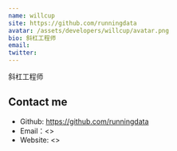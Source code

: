 ```yaml
---
name: willcup
site: https://github.com/runningdata
avatar: /assets/developers/willcup/avatar.png
bio: 斜杠工程师
email: 
twitter: 
---
```


斜杠工程师

## Contact me

- Github: <https://github.com/runningdata>
- Email：<>
- Website: <>
